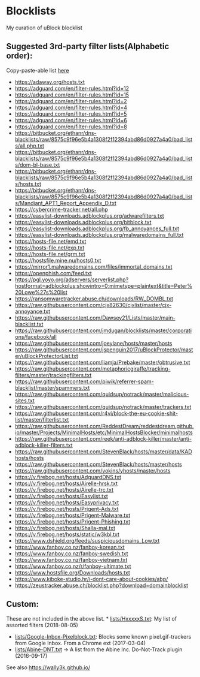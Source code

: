 # Blocklists
My curation of uBlock blocklist 

## Suggested 3rd-party filter lists(Alphabetic order):
Copy-paste-able list [here](https://github.com/HxxxxxS/Blocklists/raw/master/list-of-lists.txt)
* https://adaway.org/hosts.txt
* https://adguard.com/en/filter-rules.html?id=12
* https://adguard.com/en/filter-rules.html?id=15
* https://adguard.com/en/filter-rules.html?id=2
* https://adguard.com/en/filter-rules.html?id=4
* https://adguard.com/en/filter-rules.html?id=5
* https://adguard.com/en/filter-rules.html?id=6
* https://adguard.com/en/filter-rules.html?id=8
* https://bitbucket.org/ethanr/dns-blacklists/raw/8575c9f96e5b4a1308f2f12394abd86d0927a4a0/bad_lists/all.php.txt
* https://bitbucket.org/ethanr/dns-blacklists/raw/8575c9f96e5b4a1308f2f12394abd86d0927a4a0/bad_lists/dom-bl-base.txt
* https://bitbucket.org/ethanr/dns-blacklists/raw/8575c9f96e5b4a1308f2f12394abd86d0927a4a0/bad_lists/hosts.txt
* https://bitbucket.org/ethanr/dns-blacklists/raw/8575c9f96e5b4a1308f2f12394abd86d0927a4a0/bad_lists/Mandiant_APT1_Report_Appendix_D.txt
* https://cybercrime-tracker.net/all.php
* https://easylist-downloads.adblockplus.org/adwarefilters.txt
* https://easylist-downloads.adblockplus.org/bitblock.txt
* https://easylist-downloads.adblockplus.org/fb_annoyances_full.txt
* https://easylist-downloads.adblockplus.org/malwaredomains_full.txt
* https://hosts-file.net/emd.txt
* https://hosts-file.net/exp.txt
* https://hosts-file.net/grm.txt
* https://hostsfile.mine.nu/hosts0.txt
* https://mirror1.malwaredomains.com/files/immortal_domains.txt
* https://openphish.com/feed.txt
* https://pgl.yoyo.org/adservers/serverlist.php?hostformat=adblockplus;showintro=0;mimetype=plaintext&title=Peter%20Lowe%27s%20list
* https://ransomwaretracker.abuse.ch/downloads/RW_DOMBL.txt
* https://raw.githubusercontent.com/cjx82630/cjxlist/master/cjx-annoyance.txt
* https://raw.githubusercontent.com/Dawsey21/Lists/master/main-blacklist.txt
* https://raw.githubusercontent.com/jmdugan/blocklists/master/corporations/facebook/all
* https://raw.githubusercontent.com/joeylane/hosts/master/hosts
* https://raw.githubusercontent.com/jspenguin2017/uBlockProtector/master/uBlockProtectorList.txt
* https://raw.githubusercontent.com/liamja/Prebake/master/obtrusive.txt
* https://raw.githubusercontent.com/metaphoricgiraffe/tracking-filters/master/trackingfilters.txt
* https://raw.githubusercontent.com/piwik/referrer-spam-blacklist/master/spammers.txt
* https://raw.githubusercontent.com/quidsup/notrack/master/malicious-sites.txt
* https://raw.githubusercontent.com/quidsup/notrack/master/trackers.txt
* https://raw.githubusercontent.com/r4vi/block-the-eu-cookie-shit-list/master/filterlist.txt
* https://raw.githubusercontent.com/ReddestDream/reddestdream.github.io/master/Projects/MinimalHosts/etc/MinimalHostsBlocker/minimalhosts
* https://raw.githubusercontent.com/reek/anti-adblock-killer/master/anti-adblock-killer-filters.txt
* https://raw.githubusercontent.com/StevenBlack/hosts/master/data/KADhosts/hosts
* https://raw.githubusercontent.com/StevenBlack/hosts/master/hosts
* https://raw.githubusercontent.com/vokins/yhosts/master/hosts
* https://v.firebog.net/hosts/AdguardDNS.txt
* https://v.firebog.net/hosts/Airelle-hrsk.txt
* https://v.firebog.net/hosts/Airelle-trc.txt
* https://v.firebog.net/hosts/Easylist.txt
* https://v.firebog.net/hosts/Easyprivacy.txt
* https://v.firebog.net/hosts/Prigent-Ads.txt
* https://v.firebog.net/hosts/Prigent-Malware.txt
* https://v.firebog.net/hosts/Prigent-Phishing.txt
* https://v.firebog.net/hosts/Shalla-mal.txt
* https://v.firebog.net/hosts/static/w3kbl.txt
* https://www.dshield.org/feeds/suspiciousdomains_Low.txt
* https://www.fanboy.co.nz/fanboy-korean.txt
* https://www.fanboy.co.nz/fanboy-swedish.txt
* https://www.fanboy.co.nz/fanboy-vietnam.txt
* https://www.fanboy.co.nz/r/fanboy-ultimate.txt
* https://www.hostsfile.org/Downloads/hosts.txt
* https://www.kiboke-studio.hr/i-dont-care-about-cookies/abp/
* https://zeustracker.abuse.ch/blocklist.php?download=domainblocklist

## Custom:
These are not included in the above list.
* 
[lists/HxxxxxS.txt](https://github.com/HxxxxxS/Blocklists/raw/master/lists/HxxxxxS.txt): 
My list of assorted filters (2018-08-05)
* [lists/Google-Inbox-Pixelblock.txt](https://github.com/HxxxxxS/Blocklists/raw/master/lists/Google-Inbox-Pixelblock.txt): Blocks some known pixel.gif-trackers from Google Inbox. From a Chrome ext (2017-03-04)
* [lists/Abine-DNT.txt](https://github.com/HxxxxxS/Blocklists/raw/master/lists/Abine-DNT.txt) -> A list from the Abine Inc. Do-Not-Track plugin (2016-09-17)

See also https://wally3k.github.io/
